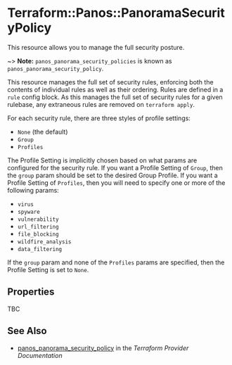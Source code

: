 # Terraform::Panos::PanoramaSecurityPolicy

This resource allows you to manage the full security posture.

~> **Note:** `panos_panorama_security_policies` is known as `panos_panorama_security_policy`.

This resource manages the full set of security rules, enforcing both the
contents of individual rules as well as their ordering.  Rules are defined in
a `rule` config block.  As this manages the full set of security rules for
a given rulebase, any extraneous rules are removed on `terraform apply`.

For each security rule, there are three styles of profile settings:

* `None` (the default)
* `Group`
* `Profiles`

The Profile Setting is implicitly chosen based on what params are configured
for the security rule.  If you want a Profile Setting of `Group`, then the
`group` param should be set to the desired Group Profile.  If you want a
Profile Setting of `Profiles`, then you will need to specify one or more of
the following params:

* `virus`
* `spyware`
* `vulnerability`
* `url_filtering`
* `file_blocking`
* `wildfire_analysis`
* `data_filtering`

If the `group` param and none of the `Profiles` params are specified, then
the Profile Setting is set to `None`.

## Properties

TBC

## See Also

* [panos_panorama_security_policy](https://www.terraform.io/docs/providers/panos/r/panorama_security_policy.html) in the _Terraform Provider Documentation_